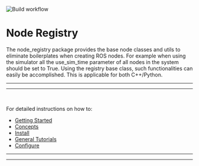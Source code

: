 
![Build workflow](https://github.com/DeepX-inc/node_registry/actions/workflows/ci.yml/badge.svg)

# Node Registry

The node_registry package provides the base node classes and utils to eliminate boilerplates when creating ROS nodes. For example when using the simulator all the use_sim_time parameter of all nodes in the system should be set to True. Using the registry base class, such functionalities can easily be accomplished. This is applicable for both C++/Python.

---
---

<br>


For detailed instructions on how to:
- [Getting Started](https://github.com/DeepX-inc/node_registry/wiki)
- [Concepts](https://github.com/DeepX-inc/node_registry/wiki/Python-Decorators-for-Node_Registry)
- [Install](https://github.com/DeepX-inc/node_registry)
- [General Tutorials](https://github.com/DeepX-inc/node_registry/wiki/Simple-Listener-&-Talker) 
- [Configure](https://github.com/DeepX-inc/node_registry/wiki/Configure)



---
---
